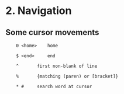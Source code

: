 
#	2. Navigation
##	   Some cursor movements

        0 <home>	home

        $ <end>		end

        ^		first non-blank of line

        %		{matching (paren) or [bracket]}

        * #		search word at cursor

